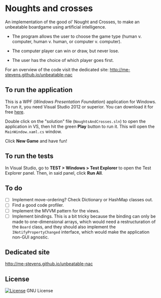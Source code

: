 # Noughts and crosses

An implementation of the good ol' Nought and Crosses, to make an unbeatable boardgame using artificial intelligence. 

- The program allows the user to choose the game type (human v. computer, human v. human, or computer v. computer).  

- The computer player can win or draw, but never lose.

- The user has the choice of which player goes first.

For an overview of the code visit the dedicated site: http://me-stevens.github.io/unbeatable-nac

## To run the application

This is a WPF (*Windows Presentation Foundation*) application for Windows. To run it, you need Visual Studio 2012 or superior. You can download it for free [here](https://www.visualstudio.com/en-us/visual-studio-homepage-vs.aspx).

Double click on the "solution" file (`NoughtsAndCrosses.sln`) to open the application in VS, then hit the green **Play** button to run it. This will open the `MainWindow.xaml.cs` window. 

Click **New Game** and have fun!

## To run the tests

In Visual Studio, go to **TEST > Windows > Test Explorer** to open the Test Explorer panel. Then, in said panel, click **Run All**.


## To do

- [ ] Implement move-ordering? Check Dictionary or HashMap classes out.
- [ ] Find a good code profiler.
- [ ] Implement the MVVM pattern for the views.
- [ ] Implement bindings. This is a bit tricky because the binding can only be made to one-dimensional arrays, which would need a restructuration of the `Board` class, and they should also implement the `INotifyPropertyChanged` interface, which would make the application non-GUI agnostic.

## Dedicated site

http://me-stevens.github.io/unbeatable-nac


## License

[![License](https://img.shields.io/badge/gnu-license-green.svg?style=flat)](https://opensource.org/licenses/GPL-2.0)
GNU License
